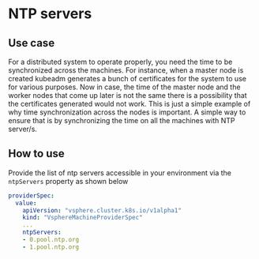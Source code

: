 # NTP servers

## Use case

For a distributed system to operate properly, you need the time to be synchronized across the machines. For instance, when a master node is created kubeadm generates a bunch of certificates for the system to use for various purposes. Now in case, the time of the master node and the worker nodes that come up later is not the same there is a possibility that the certificates generated would not work. This is just a simple example of why time synchronization across the nodes is important. A simple way to ensure that is by synchronizing the time on all the machines with NTP server/s.

## How to use

Provide the list of ntp servers accessible in your environment via the `ntpServers` property as shown below

```yaml
providerSpec:
  value:
    apiVersion: "vsphere.cluster.k8s.io/v1alpha1"
    kind: "VsphereMachineProviderSpec"
    ...
    ntpServers:
    - 0.pool.ntp.org
    - 1.pool.ntp.org
```
